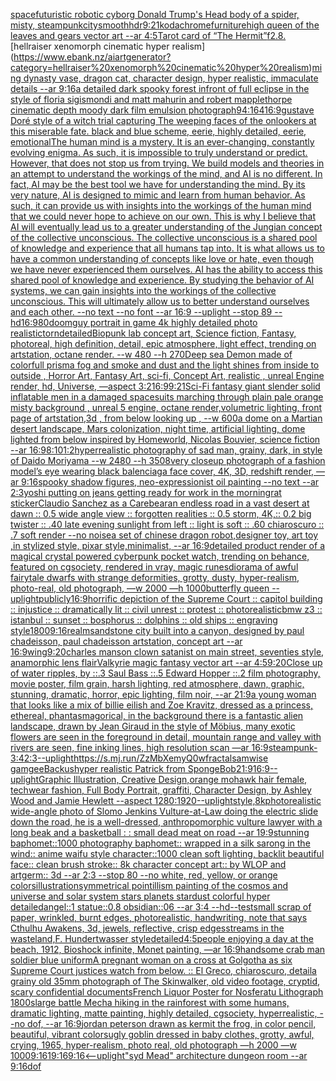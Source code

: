 [space](https://www.ebank.nz/aiartgenerator?category=space)[futuristic robotic cyborg Donald Trump's Head body of a spider, misty, steampunk](https://www.ebank.nz/aiartgenerator?category=futuristic%20robotic%20cyborg%20Donald%20Trump%27s%20Head%20body%20of%20a%20spider%2C%20misty%2C%20steampunk)[city](https://www.ebank.nz/aiartgenerator?category=city)[smooth](https://www.ebank.nz/aiartgenerator?category=smooth)[hdr](https://www.ebank.nz/aiartgenerator?category=hdr)[9:21](https://www.ebank.nz/aiartgenerator?category=9%3A21)[kodachrome](https://www.ebank.nz/aiartgenerator?category=kodachrome)[furniture](https://www.ebank.nz/aiartgenerator?category=furniture)[high queen of the leaves and gears vector art --ar 4:5](https://www.ebank.nz/aiartgenerator?category=high%20queen%20of%20the%20leaves%20and%20gears%20vector%20art%20--ar%204%3A5)[Tarot card of “The Hermit”](https://www.ebank.nz/aiartgenerator?category=Tarot%20card%20of%20%E2%80%9CThe%20Hermit%E2%80%9D)[f2.8.](https://www.ebank.nz/aiartgenerator?category=f2.8.)[hellraiser xenomorph cinematic hyper realism](https://www.ebank.nz/aiartgenerator?category=hellraiser%20xenomorph%20cinematic%20hyper%20realism)[ming dynasty vase, dragon cat, character design, hyper realistic, immaculate details --ar 9:16](https://www.ebank.nz/aiartgenerator?category=ming%20dynasty%20vase%2C%20dragon%20cat%2C%20character%20design%2C%20hyper%20realistic%2C%20immaculate%20details%20--ar%209%3A16)[a detailed dark spooky forest infront of full eclipse in the style of floria sigismondi and matt mahurin and robert mapplethorpe cinematic depth moody dark film emulsion photograph](https://www.ebank.nz/aiartgenerator?category=a%20detailed%20dark%20spooky%20forest%20infront%20of%20full%20eclipse%20in%20the%20style%20of%20floria%20sigismondi%20and%20matt%20mahurin%20and%20robert%20mapplethorpe%20cinematic%20depth%20moody%20dark%20film%20emulsion%20photograph)[94:164](https://www.ebank.nz/aiartgenerator?category=94%3A164)[16:9](https://www.ebank.nz/aiartgenerator?category=16%3A9)[gustave Doré style of a witch trial capturing The weeping faces of the onlookers at this miserable fate. black and blue scheme, eerie, highly detailed, eerie, emotional](https://www.ebank.nz/aiartgenerator?category=gustave%20Dor%C3%A9%20style%20of%20a%20witch%20trial%20capturing%20The%20weeping%20faces%20of%20the%20onlookers%20at%20this%20miserable%20fate.%20black%20and%20blue%20scheme%2C%20eerie%2C%20highly%20detailed%2C%20eerie%2C%20emotional)[The human mind is a mystery. It is an ever-changing, constantly evolving enigma. As such, it is impossible to truly understand or predict. However, that does not stop us from trying. We build models and theories in an attempt to understand the workings of the mind, and AI is no different.  In fact, AI may be the best tool we have for understanding the mind. By its very nature, AI is designed to mimic and learn from human behavior. As such, it can provide us with insights into the workings of the human mind that we could never hope to achieve on our own.  This is why I believe that AI will eventually lead us to a greater understanding of the Jungian concept of the collective unconscious. The collective unconscious is a shared pool of knowledge and experience that all humans tap into. It is what allows us to have a common understanding of concepts like love or hate, even though we have never experienced them ourselves.  AI has the ability to access this shared pool of knowledge and experience. By studying the behavior of AI systems, we can gain insights into the workings of the collective unconscious. This will ultimately allow us to better understand ourselves and each other. --no text --no font --ar 16:9 --uplight --stop 89 --hd](https://www.ebank.nz/aiartgenerator?category=The%20human%20mind%20is%20a%20mystery.%20It%20is%20an%20ever-changing%2C%20constantly%20evolving%20enigma.%20As%20such%2C%20it%20is%20impossible%20to%20truly%20understand%20or%20predict.%20However%2C%20that%20does%20not%20stop%20us%20from%20trying.%20We%20build%20models%20and%20theories%20in%20an%20attempt%20to%20understand%20the%20workings%20of%20the%20mind%2C%20and%20AI%20is%20no%20different.%20%20In%20fact%2C%20AI%20may%20be%20the%20best%20tool%20we%20have%20for%20understanding%20the%20mind.%20By%20its%20very%20nature%2C%20AI%20is%20designed%20to%20mimic%20and%20learn%20from%20human%20behavior.%20As%20such%2C%20it%20can%20provide%20us%20with%20insights%20into%20the%20workings%20of%20the%20human%20mind%20that%20we%20could%20never%20hope%20to%20achieve%20on%20our%20own.%20%20This%20is%20why%20I%20believe%20that%20AI%20will%20eventually%20lead%20us%20to%20a%20greater%20understanding%20of%20the%20Jungian%20concept%20of%20the%20collective%20unconscious.%20The%20collective%20unconscious%20is%20a%20shared%20pool%20of%20knowledge%20and%20experience%20that%20all%20humans%20tap%20into.%20It%20is%20what%20allows%20us%20to%20have%20a%20common%20understanding%20of%20concepts%20like%20love%20or%20hate%2C%20even%20though%20we%20have%20never%20experienced%20them%20ourselves.%20%20AI%20has%20the%20ability%20to%20access%20this%20shared%20pool%20of%20knowledge%20and%20experience.%20By%20studying%20the%20behavior%20of%20AI%20systems%2C%20we%20can%20gain%20insights%20into%20the%20workings%20of%20the%20collective%20unconscious.%20This%20will%20ultimately%20allow%20us%20to%20better%20understand%20ourselves%20and%20each%20other.%20--no%20text%20--no%20font%20--ar%2016%3A9%20--uplight%20--stop%2089%20--hd)[16:9](https://www.ebank.nz/aiartgenerator?category=16%3A9)[80](https://www.ebank.nz/aiartgenerator?category=80)[doomguy portrait in game 4k highly detailed photo realistic](https://www.ebank.nz/aiartgenerator?category=doomguy%20portrait%20in%20game%204k%20highly%20detailed%20photo%20realistic)[torn](https://www.ebank.nz/aiartgenerator?category=torn)[detailed](https://www.ebank.nz/aiartgenerator?category=detailed)[Biopunk lab concept art, Science fiction, Fantasy,  photoreal,  high definition, detail, epic atmosphere, light effect,  trending on artstation, octane render. --w 480 --h 270](https://www.ebank.nz/aiartgenerator?category=Biopunk%20lab%20concept%20art%2C%20Science%20fiction%2C%20Fantasy%2C%20%20photoreal%2C%20%20high%20definition%2C%20detail%2C%20epic%20atmosphere%2C%20light%20effect%2C%20%20trending%20on%20artstation%2C%20octane%20render.%20--w%20480%20--h%20270)[Deep sea  Demon made of colorfull prisma fog and smoke and dust and the light shines from inside to outside , Horror Art, Fantasy Art, sci-fi, Concept Art, realistic , unreal Engine render, hd, Universe, —aspect 3:2](https://www.ebank.nz/aiartgenerator?category=Deep%20sea%20%20Demon%20made%20of%20colorfull%20prisma%20fog%20and%20smoke%20and%20dust%20and%20the%20light%20shines%20from%20inside%20to%20outside%20%2C%20Horror%20Art%2C%20Fantasy%20Art%2C%20sci-fi%2C%20Concept%20Art%2C%20realistic%20%2C%20unreal%20Engine%20render%2C%20hd%2C%20Universe%2C%20%E2%80%94aspect%203%3A2)[16:9](https://www.ebank.nz/aiartgenerator?category=16%3A9)[9:21](https://www.ebank.nz/aiartgenerator?category=9%3A21)[Sci-Fi fantasy giant slender solid inflatable men in a damaged spacesuits marching through plain pale orange misty background , unreal 5 engine, octane render,volumetric lighting, front page of artstation,3d , from below looking up , --w 600](https://www.ebank.nz/aiartgenerator?category=Sci-Fi%20fantasy%20giant%20slender%20solid%20inflatable%20men%20in%20a%20damaged%20spacesuits%20marching%20through%20plain%20pale%20orange%20misty%20background%20%2C%20unreal%205%20engine%2C%20octane%20render%2Cvolumetric%20lighting%2C%20front%20page%20of%20artstation%2C3d%20%2C%20from%20below%20looking%20up%20%2C%20--w%20600)[a dome on a Martian desert landscape, Mars colonization, night time, artificial lighting, dome lighted from below inspired by Homeworld, Nicolas Bouvier, science fiction --ar 16:9](https://www.ebank.nz/aiartgenerator?category=a%20dome%20on%20a%20Martian%20desert%20landscape%2C%20Mars%20colonization%2C%20night%20time%2C%20artificial%20lighting%2C%20dome%20lighted%20from%20below%20inspired%20by%20Homeworld%2C%20Nicolas%20Bouvier%2C%20science%20fiction%20--ar%2016%3A9)[8:10](https://www.ebank.nz/aiartgenerator?category=8%3A10)[1:2](https://www.ebank.nz/aiartgenerator?category=1%3A2)[hyperrealistic photography of sad man, grainy, dark, in style of Daido Moriyama --w 2480 --h 3508](https://www.ebank.nz/aiartgenerator?category=hyperrealistic%20photography%20of%20sad%20man%2C%20grainy%2C%20dark%2C%20in%20style%20of%20Daido%20Moriyama%20--w%202480%20--h%203508)[very closeup photograph of a fashion model’s eye wearing black balenciaga face cover, 4K, 3D, redshift render, —ar 9:16](https://www.ebank.nz/aiartgenerator?category=very%20closeup%20photograph%20of%20a%20fashion%20model%E2%80%99s%20eye%20wearing%20black%20balenciaga%20face%20cover%2C%204K%2C%203D%2C%20redshift%20render%2C%20%E2%80%94ar%209%3A16)[spooky shadow figures, neo-expressionist oil painting --no text --ar 2:3](https://www.ebank.nz/aiartgenerator?category=spooky%20shadow%20figures%2C%20neo-expressionist%20oil%20painting%20--no%20text%20--ar%202%3A3)[yoshi putting on jeans getting ready for work in the morning](https://www.ebank.nz/aiartgenerator?category=yoshi%20putting%20on%20jeans%20getting%20ready%20for%20work%20in%20the%20morning)[rat sticker](https://www.ebank.nz/aiartgenerator?category=rat%20sticker)[Claudio Sanchez as a Carebear](https://www.ebank.nz/aiartgenerator?category=Claudio%20Sanchez%20as%20a%20Carebear)[an endless road in a vast desert at dawn :: 0.5 wide angle view :: forgotten realities :: 0.5 storm, 4K,:: 0.2 big twister :: .40 late evening sunlight from left :: light is soft :: .60 chiaroscuro  :: .7 soft render --no noise](https://www.ebank.nz/aiartgenerator?category=an%20endless%20road%20in%20a%20vast%20desert%20at%20dawn%20%3A%3A%200.5%20wide%20angle%20view%20%3A%3A%20forgotten%20realities%20%3A%3A%200.5%20storm%2C%204K%2C%3A%3A%200.2%20big%20twister%20%3A%3A%20.40%20late%20evening%20sunlight%20from%20left%20%3A%3A%20light%20is%20soft%20%3A%3A%20.60%20chiaroscuro%20%20%3A%3A%20.7%20soft%20render%20--no%20noise)[a set of chinese dragon robot,designer toy, art toy ,in stylized style, pixar style,minimalist, --ar 16:9](https://www.ebank.nz/aiartgenerator?category=a%20set%20of%20chinese%20dragon%20robot%2Cdesigner%20toy%2C%20art%20toy%20%2Cin%20stylized%20style%2C%20pixar%20style%2Cminimalist%2C%20--ar%2016%3A9)[detailed product render of a magical crystal powered cyberpunk pocket watch, trending on behance, featured on cgsociety, rendered in vray, magic runes](https://www.ebank.nz/aiartgenerator?category=detailed%20product%20render%20of%20a%20magical%20crystal%20powered%20cyberpunk%20pocket%20watch%2C%20trending%20on%20behance%2C%20featured%20on%20cgsociety%2C%20rendered%20in%20vray%2C%20magic%20runes)[diorama of awful fairytale dwarfs with strange deformities, grotty, dusty, hyper-realism, photo-real, old photograph, —w 2000 —h 1000](https://www.ebank.nz/aiartgenerator?category=diorama%20of%20awful%20fairytale%20dwarfs%20with%20strange%20deformities%2C%20grotty%2C%20dusty%2C%20hyper-realism%2C%20photo-real%2C%20old%20photograph%2C%20%E2%80%94w%202000%20%E2%80%94h%201000)[butterfly queen --uplight](https://www.ebank.nz/aiartgenerator?category=butterfly%20queen%20--uplight)[publicly](https://www.ebank.nz/aiartgenerator?category=publicly)[16:9](https://www.ebank.nz/aiartgenerator?category=16%3A9)[horrific depiction of the Supreme Court :: capitol building :: injustice :: dramatically lit :: civil unrest :: protest :: photorealistic](https://www.ebank.nz/aiartgenerator?category=horrific%20depiction%20of%20the%20Supreme%20Court%20%3A%3A%20capitol%20building%20%3A%3A%20injustice%20%3A%3A%20dramatically%20lit%20%3A%3A%20civil%20unrest%20%3A%3A%20protest%20%3A%3A%20photorealistic)[bmw z3 :: istanbul :: sunset :: bosphorus :: dolphins :: old ships :: engraving style](https://www.ebank.nz/aiartgenerator?category=bmw%20z3%20%3A%3A%20istanbul%20%3A%3A%20sunset%20%3A%3A%20bosphorus%20%3A%3A%20dolphins%20%3A%3A%20old%20ships%20%3A%3A%20engraving%20style)[1800](https://www.ebank.nz/aiartgenerator?category=1800)[9:16](https://www.ebank.nz/aiartgenerator?category=9%3A16)[realm](https://www.ebank.nz/aiartgenerator?category=realm)[sandstone city built into a canyon, designed by paul chadeisson, paul chadeisson artstation, concept art --ar 16:9](https://www.ebank.nz/aiartgenerator?category=sandstone%20city%20built%20into%20a%20canyon%2C%20designed%20by%20paul%20chadeisson%2C%20paul%20chadeisson%20artstation%2C%20concept%20art%20--ar%2016%3A9)[wing](https://www.ebank.nz/aiartgenerator?category=wing)[9:20](https://www.ebank.nz/aiartgenerator?category=9%3A20)[charles manson clown satanist on main street, seventies style, anamorphic lens flair](https://www.ebank.nz/aiartgenerator?category=charles%20manson%20clown%20satanist%20on%20main%20street%2C%20seventies%20style%2C%20anamorphic%20lens%20flair)[Valkyrie magic fantasy vector art --ar 4:5](https://www.ebank.nz/aiartgenerator?category=Valkyrie%20magic%20fantasy%20vector%20art%20--ar%204%3A5)[9:20](https://www.ebank.nz/aiartgenerator?category=9%3A20)[Close up of water ripples, by ::.3 Saul Bass ::.5 Edward Hopper ::.2 film photography, movie poster, film grain, harsh lighting, red atmosphere, dawn, graphic, stunning, dramatic, horror, epic lighting, film noir, --ar 21:9](https://www.ebank.nz/aiartgenerator?category=Close%20up%20of%20water%20ripples%2C%20by%20%3A%3A.3%20Saul%20Bass%20%3A%3A.5%20Edward%20Hopper%20%3A%3A.2%20film%20photography%2C%20movie%20poster%2C%20film%20grain%2C%20harsh%20lighting%2C%20red%20atmosphere%2C%20dawn%2C%20graphic%2C%20stunning%2C%20dramatic%2C%20horror%2C%20epic%20lighting%2C%20film%20noir%2C%20--ar%2021%3A9)[a young woman that looks like a mix of billie eilish and Zoe Kravitz, dressed as a princess, ethereal, phantasmagorical, in the background there is a fantastic alien landscape, drawn by  Jean Giraud in the style of Möbius, many exotic flowers are seen in the foreground in detail, mountain range and valley with rivers are seen, fine inking lines, high resolution scan —ar 16:9](https://www.ebank.nz/aiartgenerator?category=a%20young%20woman%20that%20looks%20like%20a%20mix%20of%20billie%20eilish%20and%20Zoe%20Kravitz%2C%20dressed%20as%20a%20princess%2C%20ethereal%2C%20phantasmagorical%2C%20in%20the%20background%20there%20is%20a%20fantastic%20alien%20landscape%2C%20drawn%20by%20%20Jean%20Giraud%20in%20the%20style%20of%20M%C3%B6bius%2C%20many%20exotic%20flowers%20are%20seen%20in%20the%20foreground%20in%20detail%2C%20mountain%20range%20and%20valley%20with%20rivers%20are%20seen%2C%20fine%20inking%20lines%2C%20high%20resolution%20scan%20%E2%80%94ar%2016%3A9)[steampunk](https://www.ebank.nz/aiartgenerator?category=steampunk)[-](https://www.ebank.nz/aiartgenerator?category=-)[3:4](https://www.ebank.nz/aiartgenerator?category=3%3A4)[2:3](https://www.ebank.nz/aiartgenerator?category=2%3A3)[--uplight](https://www.ebank.nz/aiartgenerator?category=--uplight)[<https://s.mj.run/ZzMbXemyQ0w>](https://www.ebank.nz/aiartgenerator?category=%3Chttps%3A//s.mj.run/ZzMbXemyQ0w%3E)[fractal](https://www.ebank.nz/aiartgenerator?category=fractal)[samwise gamgee](https://www.ebank.nz/aiartgenerator?category=samwise%20gamgee)[Backus](https://www.ebank.nz/aiartgenerator?category=Backus)[hyper realistic Patrick from SpongeBob](https://www.ebank.nz/aiartgenerator?category=hyper%20realistic%20Patrick%20from%20SpongeBob)[21:9](https://www.ebank.nz/aiartgenerator?category=21%3A9)[16:9](https://www.ebank.nz/aiartgenerator?category=16%3A9)[--uplight](https://www.ebank.nz/aiartgenerator?category=--uplight)[Graphic Illustration, Creative Design,orange mohawk hair female, techwear fashion, Full Body Portrait, graffiti, Character Design, by Ashley Wood and Jamie Hewlett --aspect 1280:1920](https://www.ebank.nz/aiartgenerator?category=Graphic%20Illustration%2C%20Creative%20Design%2Corange%20mohawk%20hair%20female%2C%20techwear%20fashion%2C%20Full%20Body%20Portrait%2C%20graffiti%2C%20Character%20Design%2C%20by%20Ashley%20Wood%20and%20Jamie%20Hewlett%20--aspect%201280%3A1920)[--uplight](https://www.ebank.nz/aiartgenerator?category=--uplight)[style,8k](https://www.ebank.nz/aiartgenerator?category=style%2C8k)[photorealistic wide-angle photo of Slomo Jenkins Vulture-at-Law doing the electric slide down the road, he is a well-dressed, anthropomorphic vulture lawyer with a long beak and a basketball : : small dead meat on road --ar 19:9](https://www.ebank.nz/aiartgenerator?category=photorealistic%20wide-angle%20photo%20of%20Slomo%20Jenkins%20Vulture-at-Law%20doing%20the%20electric%20slide%20down%20the%20road%2C%20he%20is%20a%20well-dressed%2C%20anthropomorphic%20vulture%20lawyer%20with%20a%20long%20beak%20and%20a%20basketball%20%3A%20%3A%20small%20dead%20meat%20on%20road%20--ar%2019%3A9)[stunning baphomet::1000 photography baphomet:: wrapped in a silk sarong in the wind:: anime waifu style character::1000 clean soft lighting, backlit beautiful face:: clean brush stroke:: 8k character concept art:: by WLOP and artgerm:: 3d --ar 2:3 --stop 80 --no white, red, yellow, or orange colors](https://www.ebank.nz/aiartgenerator?category=stunning%20baphomet%3A%3A1000%20photography%20baphomet%3A%3A%20wrapped%20in%20a%20silk%20sarong%20in%20the%20wind%3A%3A%20anime%20waifu%20style%20character%3A%3A1000%20clean%20soft%20lighting%2C%20backlit%20beautiful%20face%3A%3A%20clean%20brush%20stroke%3A%3A%208k%20character%20concept%20art%3A%3A%20by%20WLOP%20and%20artgerm%3A%3A%203d%20--ar%202%3A3%20--stop%2080%20--no%20white%2C%20red%2C%20yellow%2C%20or%20orange%20colors)[illustration](https://www.ebank.nz/aiartgenerator?category=illustration)[symmetrical pointillism painting of the cosmos and universe and solar system stars planets stardust colorful hyper detailed](https://www.ebank.nz/aiartgenerator?category=symmetrical%20pointillism%20painting%20of%20the%20cosmos%20and%20universe%20and%20solar%20system%20stars%20planets%20stardust%20colorful%20hyper%20detailed)[angel::1 statue::0.8 obsidian::06 --ar 3:4 --hd](https://www.ebank.nz/aiartgenerator?category=angel%3A%3A1%20statue%3A%3A0.8%20obsidian%3A%3A06%20--ar%203%3A4%20--hd)[--test](https://www.ebank.nz/aiartgenerator?category=--test)[small scrap of paper, wrinkled, burnt edges, photorealistic, handwriting, note that says Cthulhu Awakens, 3d, jewels, reflective, crisp edges](https://www.ebank.nz/aiartgenerator?category=small%20scrap%20of%20paper%2C%20wrinkled%2C%20burnt%20edges%2C%20photorealistic%2C%20handwriting%2C%20note%20that%20says%20Cthulhu%20Awakens%2C%203d%2C%20jewels%2C%20reflective%2C%20crisp%20edges)[streams in the wasteland,F. Hundertwasser style](https://www.ebank.nz/aiartgenerator?category=streams%20in%20the%20wasteland%2CF.%20Hundertwasser%20style)[detailed](https://www.ebank.nz/aiartgenerator?category=detailed)[4:5](https://www.ebank.nz/aiartgenerator?category=4%3A5)[](https://www.ebank.nz/aiartgenerator?category=)[people enjoying a day at the beach, 1912, Bioshock infinite, Monet painting, —ar 16:9](https://www.ebank.nz/aiartgenerator?category=people%20enjoying%20a%20day%20at%20the%20beach%2C%201912%2C%20Bioshock%20infinite%2C%20Monet%20painting%2C%20%E2%80%94ar%2016%3A9)[handsome crab man soldier blue uniform](https://www.ebank.nz/aiartgenerator?category=handsome%20crab%20man%20soldier%20blue%20uniform)[A pregnant woman on a cross at Golgotha as six Supreme Court justices watch from below. :: El Greco, chiaroscuro, detail](https://www.ebank.nz/aiartgenerator?category=A%20pregnant%20woman%20on%20a%20cross%20at%20Golgotha%20as%20six%20Supreme%20Court%20justices%20watch%20from%20below.%20%3A%3A%20El%20Greco%2C%20chiaroscuro%2C%20detail)[a grainy old 35mm photograph of The Skinwalker, old video footage, cryptid, scary confidential documents](https://www.ebank.nz/aiartgenerator?category=a%20grainy%20old%2035mm%20photograph%20of%20The%20Skinwalker%2C%20old%20video%20footage%2C%20cryptid%2C%20scary%20confidential%20documents)[French Liquor Poster for Nosferatu Lithograph 1800s](https://www.ebank.nz/aiartgenerator?category=French%20Liquor%20Poster%20for%20Nosferatu%20Lithograph%201800s)[large battle Mecha hiking in the rainforest with some humans, dramatic lighting, matte painting, highly detailed, cgsociety, hyperrealistic, --no dof, --ar 16:9](https://www.ebank.nz/aiartgenerator?category=large%20battle%20Mecha%20hiking%20in%20the%20rainforest%20with%20some%20humans%2C%20dramatic%20lighting%2C%20matte%20painting%2C%20highly%20detailed%2C%20cgsociety%2C%20hyperrealistic%2C%20--no%20dof%2C%20--ar%2016%3A9)[jordan peterson drawn as kermit the frog, in color pencil, beautiful, vibrant colors](https://www.ebank.nz/aiartgenerator?category=jordan%20peterson%20drawn%20as%20kermit%20the%20frog%2C%20in%20color%20pencil%2C%20beautiful%2C%20vibrant%20colors)[ugly goblin dressed in baby clothes, grotty, awful, crying, 1965, hyper-realism, photo real, old photograph —h 2000 —w 1000](https://www.ebank.nz/aiartgenerator?category=ugly%20goblin%20dressed%20in%20baby%20clothes%2C%20grotty%2C%20awful%2C%20crying%2C%201965%2C%20hyper-realism%2C%20photo%20real%2C%20old%20photograph%20%E2%80%94h%202000%20%E2%80%94w%201000)[9:16](https://www.ebank.nz/aiartgenerator?category=9%3A16)[1](https://www.ebank.nz/aiartgenerator?category=1)[](https://www.ebank.nz/aiartgenerator?category=)[9:16](https://www.ebank.nz/aiartgenerator?category=9%3A16)[9:16](https://www.ebank.nz/aiartgenerator?category=9%3A16)[<--uplight](https://www.ebank.nz/aiartgenerator?category=%3C--uplight)["syd Mead" architecture dungeon room --ar 9:16](https://www.ebank.nz/aiartgenerator?category=%22syd%20Mead%22%20architecture%20dungeon%20room%20--ar%209%3A16)[dof](https://www.ebank.nz/aiartgenerator?category=dof)